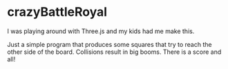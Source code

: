 crazyBattleRoyal
================

I was playing around with Three.js and my kids had me make this.

Just a simple program that produces some squares that try to reach the other side of the board. Collisions result in big booms. There is a score and all!
